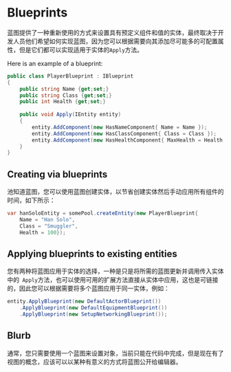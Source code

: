 # Blueprints

蓝图提供了一种重新使用的方式来设置具有预定义组件和值的实体，最终取决于开发人员他们希望如何实现蓝图，因为您可以根据需要向其添加尽可能多的可配置属性，但是它们都可以实现适用于实体的`Apply`方法。

Here is an example of a blueprint:

```csharp
public class PlayerBlueprint : IBlueprint
{
	public string Name {get;set;}
	public string Class {get;set;}
	public int Health {get;set;}
	
	public void Apply(IEntity entity)
	{
		entity.AddComponent(new HasNameComponent{ Name = Name });
		entity.AddComponent(new HasClassComponent{ Class = Class });
		entity.AddComponent(new HasHealthComponent{ MaxHealth = Health, CurrentHealth = Health });
	}
}
```

## Creating via blueprints

池知道蓝图，您可以使用蓝图创建实体，以节省创建实体然后手动应用所有组件的时间，如下所示：

```csharp
var hanSoloEntity = somePool.createEntity(new PlayerBlueprint{ 
	Name = "Han Solo", 
	Class = "Smuggler", 
	Health = 100});
```

## Applying blueprints to existing entities

您有两种将蓝图应用于实体的选择，一种是只是将所需的蓝图更新并调用传入实体中的` Apply`方法，也可以使用可用的扩展方法直接从实体中应用，这也是可链接的，因此您可以根据需要将多个蓝图应用于同一实体，例如：

```csharp
entity.ApplyBlueprint(new DefaultActorBlueprint())
	.ApplyBlueprint(new DefaultEquipmentBlueprint())
	.ApplyBlueprint(new SetupNetworkingBlueprint());
```

## Blurb

通常，您只需要使用一个蓝图来设置对象，当前只能在代码中完成，但是现在有了视图的概念，应该可以以某种有意义的方式将蓝图公开给编辑器。
